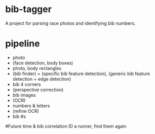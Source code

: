 # bib-tagger
A project for parsing race photos and identifying bib numbers.

# pipeline
* photo
* (face detection, body boxes)
* photo, body rectangles
* (bib finder) = (specific bib feature detection), (generic bib feature detection + edge detection)
* bib 4 corners
* (perspective correction)
* bib images
* (OCR)
* numbers & letters
* (refine OCR)
* bib #s

#Future
time & bib correlation
ID a runner, find them again
